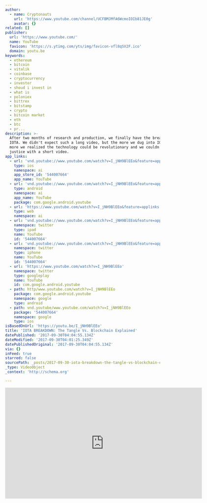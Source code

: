 ```yaml
---
author:
  - name: Cryptonauts
    url: 'https://www.youtube.com/channel/UCFBMJMfA6WcmoIOIb81JE0g'
    avatar: {}
related: []
publisher:
  url: 'https://www.youtube.com/'
  name: YouTube
  favicon: 'https://s.ytimg.com/yts/img/favicon-vfl8qSV2F.ico'
  domain: youtu.be
keywords:
  - ethereum
  - bitcoin
  - vitalik
  - coinbase
  - cryptocurrency
  - investor
  - shoud i invest in
  - what is
  - poloniex
  - bittrex
  - bitstamp
  - crypto
  - bitcoin market
  - eth
  - btc
  - pr...
description: >-
  After two months of research and production, we finally have the breakdown on
  IOTA. We didn't expect such a long video, but the more we dug into IOTA, the
  more we realized the technology could be revolutionary and we couldn't do it
  justice with a short video.
app_links:
  - url: 'vnd.youtube://www.youtube.com/watch?v=I_jNH9BlEEo&feature=applinks'
    type: ios
    namespace: ai
    app_store_id: '544007664'
    app_name: YouTube
  - url: 'vnd.youtube://www.youtube.com/watch?v=I_jNH9BlEEo&feature=applinks'
    type: android
    namespace: ai
    app_name: YouTube
    package: com.google.android.youtube
  - url: 'https://www.youtube.com/watch?v=I_jNH9BlEEo&feature=applinks'
    type: web
    namespace: ai
  - url: 'vnd.youtube://www.youtube.com/watch?v=I_jNH9BlEEo&feature=applinks'
    namespace: twitter
    type: ipad
    name: YouTube
    id: '544007664'
  - url: 'vnd.youtube://www.youtube.com/watch?v=I_jNH9BlEEo&feature=applinks'
    namespace: twitter
    type: iphone
    name: YouTube
    id: '544007664'
  - url: 'https://www.youtube.com/watch?v=I_jNH9BlEEo'
    namespace: twitter
    type: googleplay
    name: YouTube
    id: com.google.android.youtube
  - path: http/www.youtube.com/watch?v=I_jNH9BlEEo
    package: com.google.android.youtube
    namespace: google
    type: android
  - path: vnd.youtube/www.youtube.com/watch?v=I_jNH9BlEEo
    package: '544007664'
    namespace: google
    type: ios
isBasedOnUrl: 'https://youtu.be/I_jNH9BlEEo'
title: 'IOTA BREAKDOWN: The Tangle Vs. Blockchain Explained'
datePublished: '2017-09-30T04:04:55.134Z'
dateModified: '2017-09-30T04:01:25.349Z'
datePublishedOriginal: '2017-09-30T04:04:55.134Z'
via: {}
inFeed: true
starred: false
sourcePath: _posts/2017-09-30-iota-breakdown-the-tangle-vs-blockchain-explained.md
_type: VideoObject
_context: 'http://schema.org'

---
```

<iframe src="https://cdn.embedly.com/widgets/media.html?src=https%3A%2F%2Fwww.youtube.com%2Fembed%2FI_jNH9BlEEo%3Ffeature%3Doembed&amp;url=http%3A%2F%2Fwww.youtube.com%2Fwatch%3Fv%3DI_jNH9BlEEo&amp;image=https%3A%2F%2Fi.ytimg.com%2Fvi%2FI_jNH9BlEEo%2Fhqdefault.jpg&amp;key=a715cf41cc93453ca338d350cd26f87b&amp;type=text%2Fhtml&amp;schema=youtube" width="640" height="360" scrolling="no" frameborder="0" allowfullscreen="" style=""></iframe>